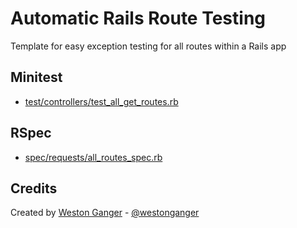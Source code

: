 # Automatic Rails Route Testing

Template for easy exception testing for all routes within a Rails app

## Minitest

- [test/controllers/test_all_get_routes.rb](./test/controllers/test_all_get_routes.rb)

## RSpec

- [spec/requests/all_routes_spec.rb](./spec/requests/all_routes_spec.rb)

## Credits

Created by [Weston Ganger](https://westonganger.com) - [@westonganger](https://github.com/westonganger)
